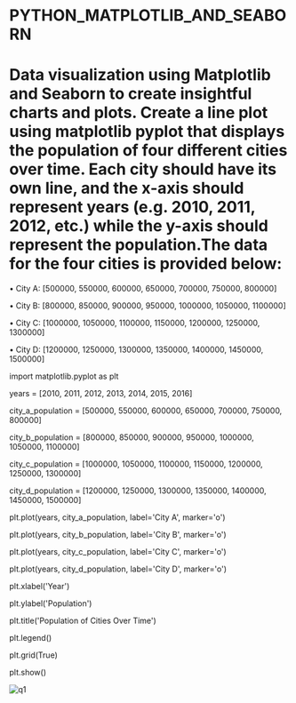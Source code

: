 # PYTHON_MATPLOTLIB_AND_SEABORN

# Data visualization using Matplotlib and Seaborn to create insightful charts and plots. Create a line plot using matplotlib pyplot that displays the population of four different cities over time. Each city should have its own line, and the x-axis should represent years (e.g. 2010, 2011, 2012, etc.) while the y-axis should represent the population.The data for the four cities is provided below: 
•	City A: [500000, 550000, 600000, 650000, 700000, 750000, 800000] 

•	City B: [800000, 850000, 900000, 950000, 1000000, 1050000, 1100000] 

•	City C: [1000000, 1050000, 1100000, 1150000, 1200000, 1250000, 1300000] 

•	City D: [1200000, 1250000, 1300000, 1350000, 1400000, 1450000, 1500000]

import matplotlib.pyplot as plt

years = [2010, 2011, 2012, 2013, 2014, 2015, 2016]

city_a_population = [500000, 550000, 600000, 650000, 700000, 750000, 800000]

city_b_population = [800000, 850000, 900000, 950000, 1000000, 1050000, 1100000]

city_c_population = [1000000, 1050000, 1100000, 1150000, 1200000, 1250000, 1300000]

city_d_population = [1200000, 1250000, 1300000, 1350000, 1400000, 1450000, 1500000]

plt.plot(years, city_a_population, label='City A', marker='o')

plt.plot(years, city_b_population, label='City B', marker='o')

plt.plot(years, city_c_population, label='City C', marker='o')

plt.plot(years, city_d_population, label='City D', marker='o')

plt.xlabel('Year')

plt.ylabel('Population')

plt.title('Population of Cities Over Time')

plt.legend()

plt.grid(True)

plt.show()

![q1](https://github.com/user-attachments/assets/00961e7b-d34c-4b1f-a542-de6f89deee9b)


